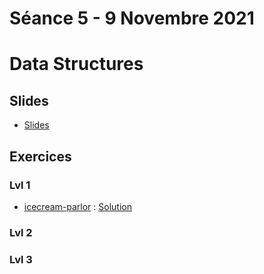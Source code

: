 # Séance 5 - 9 Novembre 2021
# Data Structures
## Slides
  - [Slides]()
## Exercices
### Lvl 1
  - [icecream-parlor](https://www.hackerrank.com/challenges/icecream-parlor/problem) : [Solution]()
### Lvl 2

### Lvl 3

